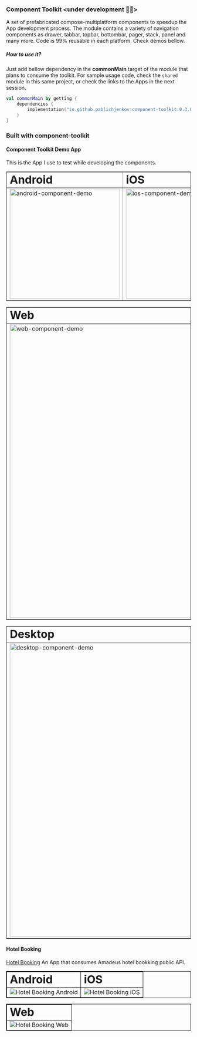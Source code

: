 ### Component Toolkit <under development 🚧👷>
A set of prefabricated compose-multiplatform components to speedup the App development process. The module contains a variety of navigation components as drawer, tabbar, topbar, bottombar, pager, stack, panel and many more. Code is 99% reusable in each platform. Check demos bellow.

##### How to use it?
Just add bellow dependency in the **commonMain** target of the module that plans to consume the toolkit. For sample usage code, check the `shared` module in this same project, or check the links to the Apps in the next session.

```kotlin
val commonMain by getting {
    dependencies {
        implementation("io.github.pablichjenkov:component-toolkit:0.3.0")
    }
}
```

### Built with component-toolkit
#### Component Toolkit Demo App

This is the App I use to test while developing the components.

<table border="1">
 <tr>
    <td><b style="font-size:30px">Android</b></td>
    <td><b style="font-size:30px">iOS</b></td>
 </tr>
 <tr>
    <td><img title="Android components demo" src="https://user-images.githubusercontent.com/5303301/225816832-682d3620-6218-4d60-b742-4a692761abee.gif" alt="android-component-demo" width="300"></td>
    <td><img title="iOS components demo" src="https://user-images.githubusercontent.com/5303301/225282413-fb433cc2-416f-4d98-ad29-cb676030a0ec.gif" alt="ios-component-demo" width="300"></td>
 </tr>
</table>
<table border="1">
 <tr>
    <td><b style="font-size:30px">Web</b></td>
 </tr>
 <tr>
    <td><img title="Web components demo" src="https://user-images.githubusercontent.com/5303301/214518301-88398770-a508-45f2-b411-520155f4f7e9.jpg" alt="web-component-demo" width="800"></td>
 </tr>
</table>
<table border="1">
<tr>
    <td><b style="font-size:30px">Desktop</b></td>
 </tr>
 <tr>
    <td><img title="Desktop components demo" src="https://user-images.githubusercontent.com/5303301/225287289-d1870ba7-1a09-4570-a041-934746a35c11.gif" alt="desktop-component-demo" width="800"></td>
 </tr>
</table>

#### Hotel Booking

[Hotel Booking](https://github.com/pablichjenkov/amadeus-hotel-app) An App that consumes Amadeus hotel bookking public API.

<table style="border:1px solid black;">
 <tr>
    <td style="border:1px solid black;"><b style="font-size:30px">Android</b></td>
    <td style="border:1px solid black;"><b style="font-size:30px">iOS</b></td>
 </tr>
 <tr>
    <td style="border:1px solid black;"><img title="Hotel Booking Android" src="https://github.com/pablichjenkov/amadeus-hotel-app/assets/5303301/d795c512-a15d-4d92-81cb-f1452eace104"></td>
    <td style="border:1px solid black;"><img title="Hotel Booking iOS" src="https://github.com/pablichjenkov/amadeus-hotel-app/assets/5303301/97eeb489-8f92-401a-aadf-e6ec068668f8"></td>
 </tr>
</table>
    <table style="border:1px solid black;">
 <tr>
    <td style="border:1px solid black;"><b style="font-size:30px">Web</b></td>
 </tr>
 <tr>
    <td style="border:1px solid black;"><img title="Hotel Booking Web" src="https://github.com/pablichjenkov/amadeus-hotel-app/assets/5303301/77412db5-4030-4a41-b51f-07dd0a60e3c1"></td>
 </tr>
</table>

